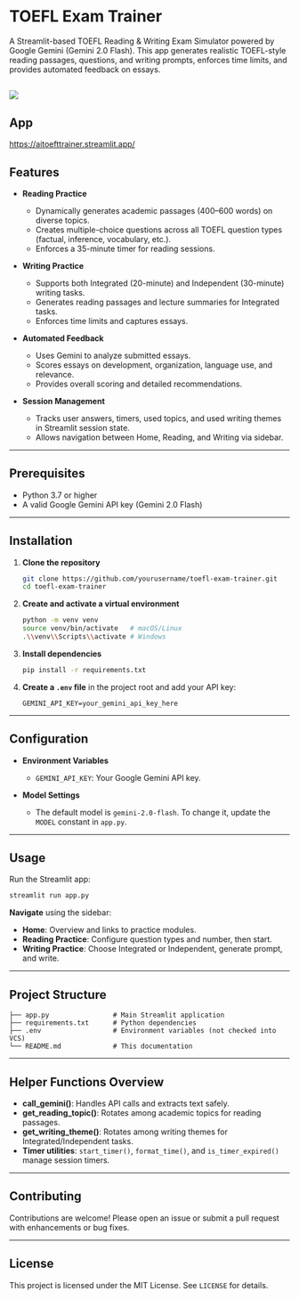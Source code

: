 # TOEFL Exam Trainer

A Streamlit-based TOEFL Reading & Writing Exam Simulator powered by Google Gemini (Gemini 2.0 Flash). This app generates realistic TOEFL-style reading passages, questions, and writing prompts, enforces time limits, and provides automated feedback on essays.

![](https://www.filepicker.io/api/file/BaHwQ3SvTKKoTHb1DVG6)
---
## App
https://aitoefttrainer.streamlit.app/

## Features

* **Reading Practice**

  * Dynamically generates academic passages (400–600 words) on diverse topics.
  * Creates multiple-choice questions across all TOEFL question types (factual, inference, vocabulary, etc.).
  * Enforces a 35-minute timer for reading sessions.

* **Writing Practice**

  * Supports both Integrated (20-minute) and Independent (30-minute) writing tasks.
  * Generates reading passages and lecture summaries for Integrated tasks.
  * Enforces time limits and captures essays.

* **Automated Feedback**

  * Uses Gemini to analyze submitted essays.
  * Scores essays on development, organization, language use, and relevance.
  * Provides overall scoring and detailed recommendations.

* **Session Management**

  * Tracks user answers, timers, used topics, and used writing themes in Streamlit session state.
  * Allows navigation between Home, Reading, and Writing via sidebar.

---

## Prerequisites

* Python 3.7 or higher
* A valid Google Gemini API key (Gemini 2.0 Flash)

---

## Installation

1. **Clone the repository**

   ```bash
   git clone https://github.com/yourusername/toefl-exam-trainer.git
   cd toefl-exam-trainer
   ```

2. **Create and activate a virtual environment**

   ```bash
   python -m venv venv
   source venv/bin/activate   # macOS/Linux
   .\\venv\\Scripts\\activate # Windows
   ```

3. **Install dependencies**

   ```bash
   pip install -r requirements.txt
   ```

4. **Create a `.env` file** in the project root and add your API key:

   ```env
   GEMINI_API_KEY=your_gemini_api_key_here
   ```

---

## Configuration

* **Environment Variables**

  * `GEMINI_API_KEY`: Your Google Gemini API key.

* **Model Settings**

  * The default model is `gemini-2.0-flash`. To change it, update the `MODEL` constant in `app.py`.

---

## Usage

Run the Streamlit app:

```bash
streamlit run app.py
```

**Navigate** using the sidebar:

* **Home**: Overview and links to practice modules.
* **Reading Practice**: Configure question types and number, then start.
* **Writing Practice**: Choose Integrated or Independent, generate prompt, and write.

---

## Project Structure

```
├── app.py                # Main Streamlit application
├── requirements.txt      # Python dependencies
├── .env                  # Environment variables (not checked into VCS)
└── README.md             # This documentation
```

---

## Helper Functions Overview

* **call\_gemini()**: Handles API calls and extracts text safely.
* **get\_reading\_topic()**: Rotates among academic topics for reading passages.
* **get\_writing\_theme()**: Rotates among writing themes for Integrated/Independent tasks.
* **Timer utilities**: `start_timer()`, `format_time()`, and `is_timer_expired()` manage session timers.

---

## Contributing

Contributions are welcome! Please open an issue or submit a pull request with enhancements or bug fixes.

---

## License

This project is licensed under the MIT License. See `LICENSE` for details.
